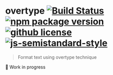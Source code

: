 # overtype [![Build Status](https://travis-ci.com/vladimyr/overtype.svg?branch=master)](https://travis-ci.com/vladimyr/overtype) [![npm package version](https://img.shields.io/npm/v/overtype.svg)](https://npm.im/overtype) [![github license](https://img.shields.io/github/license/vladimyr/overtype.svg)](https://github.com/vladimyr/overtype/blob/master/LICENSE) [![js-semistandard-style](https://img.shields.io/badge/code%20style-semistandard-brightgreen.svg)](https://github.com/Flet/semistandard)

>Format text using overtype technique

:construction: Work in progress

